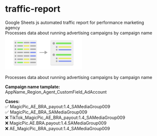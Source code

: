 # traffic-report
Google Sheets js automated traffic report for performance marketing agency
<br>
Processes data about running advertising campaigns by campaign name
<img src="./readme-slides/concept.png" style="width: 50%">

Processes data about running advertising campaigns by campaign name

<b>Campaign name tamplate:</b>
AppName_Region_Agent_CustomField_AdAccount

<b>Cases:</b>
<br>
✅ MagicPic_AE_BRA_payout:1.4_SAMediaGroup009 <br>
✅ MagicPic_AE_BRA_SAMediaGroup009 <br>
❌ TikTok_MagicPic_AE_BRA_payout:1.4_SAMediaGroup009 <br>
❌ MagicPic.AE.BRA.payout:1.4.SAMediaGroup009 <br>
❌ AE_MagicPic_BRA_payout:1.4_SAMediaGroup009 <br>
